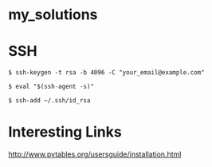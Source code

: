 # my_solutions


# SSH
`$ ssh-keygen -t rsa -b 4096 -C "your_email@example.com"`

`$ eval "$(ssh-agent -s)"`

`$ ssh-add ~/.ssh/id_rsa`

# Interesting Links
http://www.pytables.org/usersguide/installation.html
